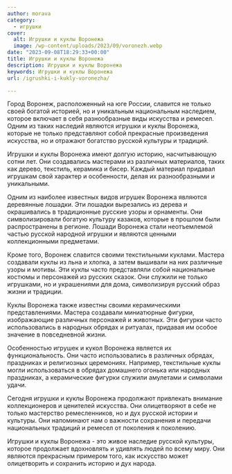 ```yaml
---
author: morava
category:
  - игрушки
cover:
  alt: Игрушки и куклы Воронежа
  image: /wp-content/uploads/2023/09/voronezh.webp
date: "2023-09-08T18:29:33+00:00"
title: Игрушки и куклы Воронежа
description: Игрушки и куклы Воронежа
keywords: Игрушки и куклы Воронежа
url: /igrushki-i-kukly-voronezha/

---
```

Город Воронеж, расположенный на юге России, славится не только своей богатой историей, но и уникальным национальным наследием, которое включает в себя разнообразные виды искусства и ремесел. Одним из таких наследий являются игрушки и куклы Воронежа, которые не только представляют собой прекрасные произведения искусства, но и отражают богатство русской культуры и традиций.

Игрушки и куклы Воронежа имеют долгую историю, насчитывающую сотни лет. Они создавались мастерами из различных материалов, таких как дерево, текстиль, керамика и бисер. Каждый материал придавал игрушкам свой характер и особенности, делая их разнообразными и уникальными.

Одним из наиболее известных видов игрушек Воронежа являются деревянные лошадки. Эти лошадки вырезались из дерева и окрашивались в традиционные русские узоры и орнаменты. Они символизировали богатую культуру казаков, которые в прошлом были распространены в регионе. Лошади Воронежа стали неотъемлемой частью русской народной игрушки и являются ценными коллекционными предметами.

Кроме того, Воронеж славится своими текстильными куклами. Мастера создавали куклы из льна и хлопка, а затем вышивали на них различные узоры и мотивы. Эти куклы часто представляли собой национальные костюмы и персонажей из русских сказок. Они служили не только игрушками, но и украшениями для дома, символизируя русский образ жизни и традиции.

Куклы Воронежа также известны своими керамическими представлениями. Мастера создавали миниатюрные фигурки, изображающие различных персонажей и животных. Эти фигурки часто использовались в народных обрядах и ритуалах, придавая им особое значение в повседневной жизни.

Особенностью игрушек и кукол Воронежа является их функциональность. Они часто использовались в различных обрядах, праздниках и религиозных церемониях. Например, текстильные куклы могли использоваться в обрядах домашнего огонька или народных праздниках, а керамические фигурки служили амулетами и символами удачи.

Сегодня игрушки и куклы Воронежа продолжают привлекать внимание коллекционеров и ценителей искусства. Они олицетворяют в себе не только мастерство ремесленников, но и дух русской истории и культуры. Они напоминают нам о важности сохранения и передачи национальных традиций и ремесел от поколения к поколению.

Игрушки и куклы Воронежа \- это живое наследие русской культуры, которое продолжает вдохновлять и удивлять людей по всему миру. Они являются прекрасным примером того, как искусство может олицетворить и сохранить историю и дух народа.
